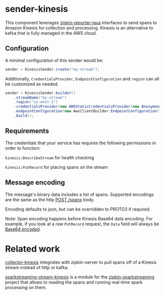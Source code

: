 # sender-kinesis

This component leverages [zipkin-reporter-java](https://github.com/openzipkin/zipkin-reporter-java)
interfaces to send spans to Amazon Kinesis for collection and processing.
Kinesis is an alternative to kafka that is fully managed in the AWS cloud.

## Configuration

A minimal configuration of this sender would be:

```java
sender = KinesisSender.create("my-stream");
```

Additionally, `CredentialsProvider`, `EndpointConfiguration` and `region`
can all be customized as needed.

```java
sender = KinesisSender.builder()
    .streamName("my-stream")
    .region("us-west-1")
    .credentialsProvider(new AWSStaticCredentialsProvider(new AnonymousAWSCredentials()))
    .endpointConfiguration(new AwsClientBuilder.EndpointConfiguration("http://localhost:8080/", "us-east-1"))
    .build();
```

## Requirements

The credentials that your service has requires the following permissions in order to function:

`kinesis:DescribeStream` for health checking

`kinesis:PutRecord` for placing spans on the stream

## Message encoding
The message's binary data includes a list of spans. Supported encodings
are the same as the http [POST /spans](http://zipkin.io/zipkin-api/#/paths/%252Fspans) body.

Encoding defaults to json, but can be overridden to PROTO3 if required.

Note: Span encoding happens before Kinesis Base64 data encoding.
For example, if you look at a raw `PutRecord` request, the `Data` field
will always be [Base64 encoded](http://docs.aws.amazon.com/kinesis/latest/APIReference/API_PutRecord.html#API_PutRecord_RequestSyntax).

# Related work

[collector-kinesis](https://github.com/openzipkin/zipkin-aws/tree/master/collector-kinesis)
integrates with zipkin-server to pull spans off of a Kinesis stream
instead of http or kafka.

[sparkstreaming-stream-kinesis](https://github.com/openzipkin/zipkin-aws/tree/master/sparkstreaming-stream-kinesis)
is a module for the [zipkin-sparkstreaming](https://github.com/openzipkin/zipkin-sparkstreaming)
project that allows to reading the spans and running real-time spark processing on them.